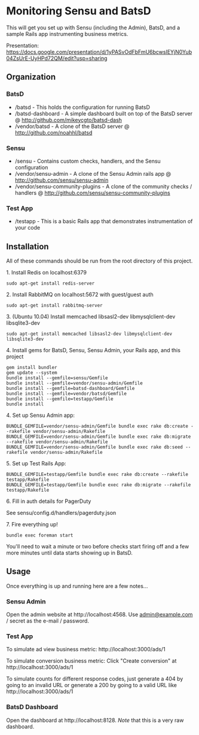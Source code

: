 # Monitoring Sensu and BatsD

This will get you set up with Sensu (including the Admin), BatsD, and a sample Rails app instrumenting business metrics.

Presentation: https://docs.google.com/presentation/d/1yPASvOdFbFmU6bcwsIEYjN0Yub04ZsUrE-UyHPd72QM/edit?usp=sharing

## Organization

### BatsD

* /batsd - This holds the configuration for running BatsD
* /batsd-dashboard - A simple dashboard built on top of the BatsD server @ http://github.com/mikeycgto/batsd-dash
* /vendor/batsd - A clone of the BatsD server @ http://github.com/noahhl/batsd

### Sensu

* /sensu - Contains custom checks, handlers, and the Sensu configuration
* /vendor/sensu-admin - A clone of the Sensu Admin rails app @ http://github.com/sensu/sensu-admin
* /vendor/sensu-community-plugins - A clone of the community checks / handlers @ http://github.com/sensu/sensu-community-plugins

### Test App

* /testapp - This is a basic Rails app that demonstrates instrumentation of your code

## Installation

All of these commands should be run from the root directory of this project.

1\. Install Redis on localhost:6379

```
sudo apt-get install redis-server
```

2\. Install RabbitMQ on localhost:5672 with guest/guest auth

```
sudo apt-get install rabbitmq-server
```

3\. (Ubuntu 10.04) Install memcached libsasl2-dev libmysqlclient-dev libsqlite3-dev
```
sudo apt-get install memcached libsasl2-dev libmysqlclient-dev libsqlite3-dev
```

4\. Install gems for BatsD, Sensu, Sensu Admin, your Rails app, and this project

```
gem install bundler
gem update --system
bundle install --gemfile=sensu/Gemfile
bundle install --gemfile=vendor/sensu-admin/Gemfile
bundle install --gemfile=batsd-dashboard/Gemfile
bundle install --gemfile=vendor/batsd/Gemfile
bundle install --gemfile=testapp/Gemfile
bundle install
```

4\. Set up Sensu Admin app:

```
BUNDLE_GEMFILE=vendor/sensu-admin/Gemfile bundle exec rake db:create --rakefile vendor/sensu-admin/Rakefile
BUNDLE_GEMFILE=vendor/sensu-admin/Gemfile bundle exec rake db:migrate --rakefile vendor/sensu-admin/Rakefile
BUNDLE_GEMFILE=vendor/sensu-admin/Gemfile bundle exec rake db:seed --rakefile vendor/sensu-admin/Rakefile
```

5\. Set up Test Rails App:

```
BUNDLE_GEMFILE=testapp/Gemfile bundle exec rake db:create --rakefile testapp/Rakefile
BUNDLE_GEMFILE=testapp/Gemfile bundle exec rake db:migrate --rakefile testapp/Rakefile
```

6\. Fill in auth details for PagerDuty

See sensu/config.d/handlers/pagerduty.json

7\. Fire everything up!

```
bundle exec foreman start
```

You'll need to wait a minute or two before checks start firing off and a few more minutes until data starts showing up in BatsD.

## Usage

Once everything is up and running here are a few notes...

### Sensu Admin

Open the admin website at http://localhost:4568.  Use admin@example.com / secret as the e-mail / password.

### Test App

To simulate ad view business metric: http://localhost:3000/ads/1

To simulate conversion business metric: Click "Create conversion" at http://localhost:3000/ads/1

To simulate counts for different response codes, just generate a 404 by going to an invalid URL or generate a 200 by going to a valid URL like http://localhost:3000/ads/1

### BatsD Dashboard

Open the dashboard at http://localhost:8128.  *Note* that this is a very raw dashboard.

